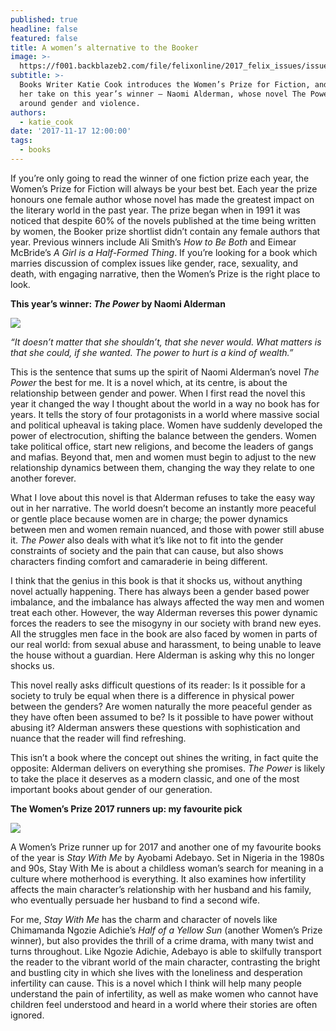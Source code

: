 ```yaml
---
published: true
headline: false
featured: false
title: A women’s alternative to the Booker
image: >-
  https://f001.backblazeb2.com/file/felixonline/2017_felix_issues/issue_1676/1676_books_naomi_alderman.jpg
subtitle: >-
  Books Writer Katie Cook introduces the Women’s Prize for Fiction, and gives
  her take on this year’s winner – Naomi Alderman, whose novel The Power centres
  around gender and violence.
authors:
  - katie_cook
date: '2017-11-17 12:00:00'
tags:
  - books
---
```

If you’re only going to read the winner of one fiction prize each year, the Women’s Prize for Fiction will always be your best bet. Each year the prize honours one female author whose novel has made the greatest impact on the literary world in the past year. The prize began when in 1991 it was noticed that despite 60% of the novels published at the time being written by women, the Booker prize shortlist didn’t contain any female authors that year. Previous winners include Ali Smith’s _How to Be Both_ and Eimear McBride’s _A Girl is a Half-Formed Thing_. If you’re looking for a book which marries discussion of complex issues like gender, race, sexuality, and death, with engaging narrative, then the Women’s Prize is the right place to look.
 
**This year’s winner: _The Power_ by Naomi Alderman**

![](https://f001.backblazeb2.com/file/felixonline/2017_felix_issues/issue_1676/1676_books_the_power.jpg)

_“It doesn’t matter that she shouldn’t, that she never would. What matters is that she could, if she wanted. The power to hurt is a kind of wealth.”_

This is the sentence that sums up the spirit of Naomi Alderman’s novel _The Power_ the best for me. It is a novel which, at its centre, is about the relationship between gender and power. When I first read the novel this year it changed the way I thought about the world in a way no book has for years. It tells the story of four protagonists in a world where massive social and political upheaval is taking place. Women have suddenly developed the power of electrocution, shifting the balance between the genders. Women take political office, start new religions, and become the leaders of gangs and mafias. Beyond that, men and women must begin to adjust to the new relationship dynamics between them, changing the way they relate to one another forever.

What I love about this novel is that Alderman refuses to take the easy way out in her narrative. The world doesn’t become an instantly more peaceful or gentle place because women are in charge; the power dynamics between men and women remain nuanced, and those with power still abuse it. _The Power_ also deals with what it’s like not to fit into the gender constraints of society and the pain that can cause, but also shows characters finding comfort and camaraderie in being different.

I think that the genius in this book is that it shocks us, without anything novel actually happening. There has always been a gender based power imbalance, and the imbalance has always affected the way men and women treat each other. However, the way Alderman reverses this power dynamic forces the readers to see the misogyny in our society with brand new eyes. All the struggles men face in the book are also faced by women in parts of our real world: from sexual abuse and harassment, to being unable to leave the house without a guardian. Here Alderman is asking why this no longer shocks us.

This novel really asks difficult questions of its reader: Is it possible for a society to truly be equal when there is a difference in physical power between the genders? Are women naturally the more peaceful gender as they have often been assumed to be? Is it possible to have power without abusing it? Alderman answers these questions with sophistication and nuance that the reader will find refreshing.

This isn’t a book where the concept out shines the writing, in fact quite the opposite: Alderman delivers on everything she promises. _The Power_ is likely to take the place it deserves as a modern classic, and one of the most important books about gender of our generation.


**The Women’s Prize 2017 runners up: my favourite pick**

![](https://f001.backblazeb2.com/file/felixonline/2017_felix_issues/issue_1676/1676_books_stay_with_me.jpg)

A Women’s Prize runner up for 2017 and another one of my favourite books of the year is _Stay With Me_ by Ayobami Adebayo. Set in Nigeria in the 1980s and 90s, Stay With Me is about a childless woman’s search for meaning in a culture where motherhood is everything. It also examines how infertility affects the main character’s relationship with her husband and his family, who eventually persuade her husband to find a second wife.

For me, _Stay With Me_ has the charm and character of novels like Chimamanda Ngozie Adichie’s _Half of a Yellow Sun_ (another Women’s Prize winner), but also provides the thrill of a crime drama, with many twist and turns throughout. Like Ngozie Adichie, Adebayo is able to skilfully transport the reader to the vibrant world of the main character, contrasting the bright and bustling city in which she lives with the loneliness and desperation infertility can cause. This is a novel which I think will help many people understand the pain of infertility, as well as make women who cannot have children feel understood and heard in a world where their stories are often ignored.
